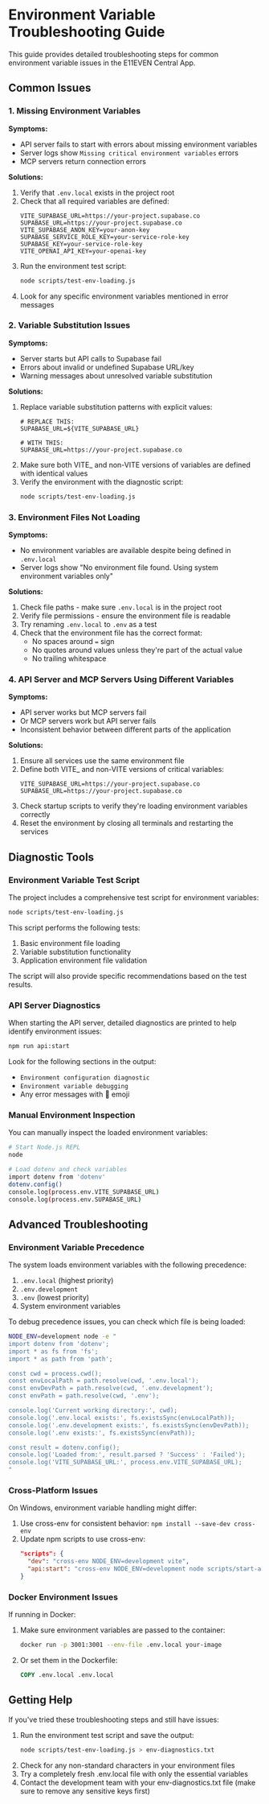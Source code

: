 # Environment Variable Troubleshooting Guide

This guide provides detailed troubleshooting steps for common environment variable issues in the E11EVEN Central App.

## Common Issues

### 1. Missing Environment Variables

**Symptoms:**
- API server fails to start with errors about missing environment variables
- Server logs show `Missing critical environment variables` errors
- MCP servers return connection errors

**Solutions:**
1. Verify that `.env.local` exists in the project root
2. Check that all required variables are defined:
   ```
   VITE_SUPABASE_URL=https://your-project.supabase.co
   SUPABASE_URL=https://your-project.supabase.co
   VITE_SUPABASE_ANON_KEY=your-anon-key
   SUPABASE_SERVICE_ROLE_KEY=your-service-role-key
   SUPABASE_KEY=your-service-role-key
   VITE_OPENAI_API_KEY=your-openai-key
   ```
3. Run the environment test script:
   ```bash
   node scripts/test-env-loading.js
   ```
4. Look for any specific environment variables mentioned in error messages

### 2. Variable Substitution Issues

**Symptoms:**
- Server starts but API calls to Supabase fail
- Errors about invalid or undefined Supabase URL/key
- Warning messages about unresolved variable substitution

**Solutions:**
1. Replace variable substitution patterns with explicit values:
   ```
   # REPLACE THIS:
   SUPABASE_URL=${VITE_SUPABASE_URL}
   
   # WITH THIS:
   SUPABASE_URL=https://your-project.supabase.co
   ```
2. Make sure both VITE_ and non-VITE versions of variables are defined with identical values
3. Verify the environment with the diagnostic script:
   ```bash
   node scripts/test-env-loading.js
   ```

### 3. Environment Files Not Loading

**Symptoms:**
- No environment variables are available despite being defined in `.env.local`
- Server logs show "No environment file found. Using system environment variables only"

**Solutions:**
1. Check file paths - make sure `.env.local` is in the project root
2. Verify file permissions - ensure the environment file is readable
3. Try renaming `.env.local` to `.env` as a test
4. Check that the environment file has the correct format:
   - No spaces around `=` sign
   - No quotes around values unless they're part of the actual value
   - No trailing whitespace

### 4. API Server and MCP Servers Using Different Variables

**Symptoms:**
- API server works but MCP servers fail
- Or MCP servers work but API server fails
- Inconsistent behavior between different parts of the application

**Solutions:**
1. Ensure all services use the same environment file
2. Define both VITE_ and non-VITE versions of critical variables:
   ```
   VITE_SUPABASE_URL=https://your-project.supabase.co
   SUPABASE_URL=https://your-project.supabase.co
   ```
3. Check startup scripts to verify they're loading environment variables correctly
4. Reset the environment by closing all terminals and restarting the services

## Diagnostic Tools

### Environment Variable Test Script

The project includes a comprehensive test script for environment variables:

```bash
node scripts/test-env-loading.js
```

This script performs the following tests:
1. Basic environment file loading
2. Variable substitution functionality
3. Application environment file validation

The script will also provide specific recommendations based on the test results.

### API Server Diagnostics

When starting the API server, detailed diagnostics are printed to help identify environment issues:

```bash
npm run api:start
```

Look for the following sections in the output:
- `Environment configuration diagnostic`
- `Environment variable debugging`
- Any error messages with 🚨 emoji

### Manual Environment Inspection

You can manually inspect the loaded environment variables:

```bash
# Start Node.js REPL
node

# Load dotenv and check variables
import dotenv from 'dotenv'
dotenv.config()
console.log(process.env.VITE_SUPABASE_URL)
console.log(process.env.SUPABASE_URL)
```

## Advanced Troubleshooting

### Environment Variable Precedence

The system loads environment variables with the following precedence:

1. `.env.local` (highest priority)
2. `.env.development`
3. `.env` (lowest priority)
4. System environment variables

To debug precedence issues, you can check which file is being loaded:

```bash
NODE_ENV=development node -e "
import dotenv from 'dotenv';
import * as fs from 'fs';
import * as path from 'path';

const cwd = process.cwd();
const envLocalPath = path.resolve(cwd, '.env.local');
const envDevPath = path.resolve(cwd, '.env.development');
const envPath = path.resolve(cwd, '.env');

console.log('Current working directory:', cwd);
console.log('.env.local exists:', fs.existsSync(envLocalPath));
console.log('.env.development exists:', fs.existsSync(envDevPath));
console.log('.env exists:', fs.existsSync(envPath));

const result = dotenv.config();
console.log('Loaded from:', result.parsed ? 'Success' : 'Failed');
console.log('VITE_SUPABASE_URL:', process.env.VITE_SUPABASE_URL);
"
```

### Cross-Platform Issues

On Windows, environment variable handling might differ:
1. Use cross-env for consistent behavior: `npm install --save-dev cross-env`
2. Update npm scripts to use cross-env:
   ```json
   "scripts": {
     "dev": "cross-env NODE_ENV=development vite",
     "api:start": "cross-env NODE_ENV=development node scripts/start-api-server.js"
   }
   ```

### Docker Environment Issues

If running in Docker:
1. Make sure environment variables are passed to the container:
   ```bash
   docker run -p 3001:3001 --env-file .env.local your-image
   ```
2. Or set them in the Dockerfile:
   ```dockerfile
   COPY .env.local .env.local
   ```

## Getting Help

If you've tried these troubleshooting steps and still have issues:

1. Run the environment test script and save the output:
   ```bash
   node scripts/test-env-loading.js > env-diagnostics.txt
   ```
2. Check for any non-standard characters in your environment files
3. Try a completely fresh .env.local file with only the essential variables
4. Contact the development team with your env-diagnostics.txt file (make sure to remove any sensitive keys first) 